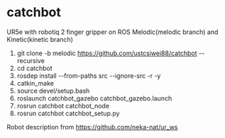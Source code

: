 # catchbot

UR5e with robotiq 2 finger gripper on ROS Melodic(melodic branch) and Kinetic(kinetic branch)
1. git clone -b melodic https://github.com/ustcsiwei88/catchbot --recursive
2. cd catchbot
3. rosdep install --from-paths src --ignore-src -r -y
4. catkin\_make
5. source devel/setup.bash
6. roslaunch catchbot\_gazebo catchbot\_gazebo.launch
7. rosrun catchbot catchbot\_node
8. rosrun catchbot catchbot\_setup.py

Robot description from https://github.com/neka-nat/ur_ws
